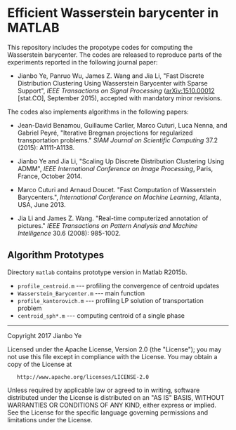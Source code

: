 # Efficient Wasserstein barycenter in MATLAB

This repository includes the propotype codes for computing the Wasserstein barycenter.
The codes are released to reproduce parts of the experiments reported in the following journal paper:

- Jianbo Ye, Panruo Wu, James Z. Wang and Jia Li, "Fast Discrete Distribution Clustering Using Wasserstein Barycenter with Sparse Support", *IEEE Transactions on Signal Processing* ([arXiv:1510.00012](http://arxiv.org/abs/1510.00012) [stat.CO], September 2015), accepted with mandatory minor revisions.

The codes also implements algorithms in the following papers:

- Jean-David Benamou, Guillaume Carlier, Marco Cuturi, Luca Nenna, and Gabriel Peyré, "Iterative Bregman projections for regularized transportation problems." *SIAM Journal on Scientific Computing* 37.2 (2015): A1111-A1138.

- Jianbo Ye and Jia Li, "Scaling Up Discrete Distribution Clustering Using ADMM", *IEEE International Conference on Image Processing*, Paris, France, October 2014.

- Marco Cuturi and Arnaud Doucet. "Fast Computation of Wasserstein Barycenters.", *International Conference on Machine Learning*, Atlanta, USA, June 2013.

- Jia Li and James Z. Wang. "Real-time computerized annotation of pictures." *IEEE Transactions on Pattern Analysis and Machine Intelligence* 30.6 (2008): 985-1002.




## Algorithm Prototypes

Directory `matlab` contains prototype version in Matlab R2015b.
  
- `profile_centroid.m` --- profiling the convergence of centroid updates
- `Wasserstein_Barycenter.m` --- main function
- `profile_kantorovich.m` --- profiling LP solution of transportation problem
- `centroid_sph*.m` --- computing centroid of a single phase


----
Copyright 2017 Jianbo Ye

Licensed under the Apache License, Version 2.0 (the "License");
you may not use this file except in compliance with the License.
You may obtain a copy of the License at

       http://www.apache.org/licenses/LICENSE-2.0

Unless required by applicable law or agreed to in writing, software
distributed under the License is distributed on an "AS IS" BASIS,
WITHOUT WARRANTIES OR CONDITIONS OF ANY KIND, either express or implied.
See the License for the specific language governing permissions and
limitations under the License.
